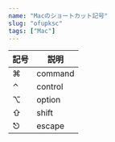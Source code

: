 ```yaml
---
name: "Macのショートカット記号"
slug: "ofupksc"
tags: ["Mac"]
---
```


| 記号 | 説明 |
| --- | --- |
| ⌘ | command |
| ⌃ | control |
| ⌥ | option |
| ⇧  | shift |
| ⎋ | escape |
